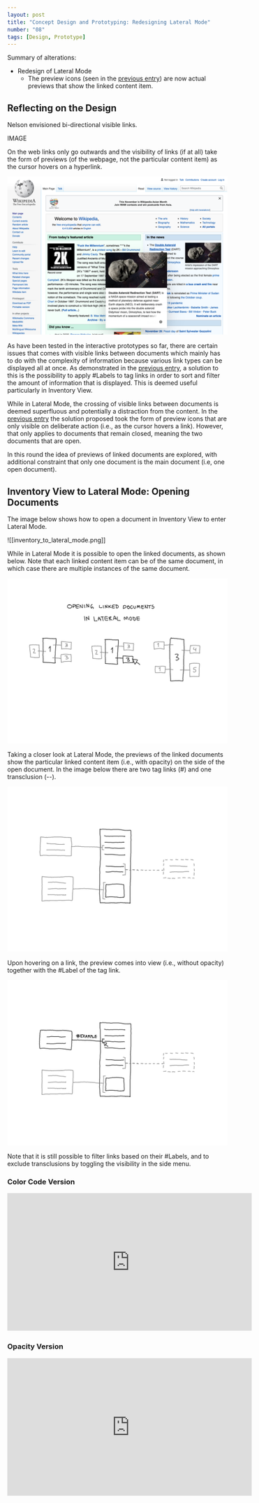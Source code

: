 ```yaml
---
layout: post
title: "Concept Design and Prototyping: Redesigning Lateral Mode"
number: "08"
tags: [Design, Prototype]
---
```


Summary of alterations:
- Redesign of Lateral Mode
	- The preview icons (seen in the [previous entry](08)) are now actual previews that show the linked content item.

## Reflecting on the Design

Nelson envisioned bi-directional visible links.

IMAGE

On the web links only go outwards and the visibility of links (if at all) take the form of previews (of the webpage, not the particular content item) as the cursor hovers on a hyperlink.

![](assets/wikipedia_hover_preview.png)


As have been tested in the interactive prototypes so far, there are certain issues that comes with visible links between documents which mainly has to do with the complexity of information because various link types can be displayed all at once. As demonstrated in the [previous entry](08), a solution to this is the possibility to apply \#Labels to tag links in order to sort and filter the amount of information that is displayed. This is deemed useful particularly in Inventory View.

While in Lateral Mode, the crossing of visible links between documents is deemed superfluous and potentially a distraction from the content. In the [previous entry](08) the solution proposed took the form of preview icons that are only visible on deliberate action (i.e., as the cursor hovers a link). However, that only applies to documents that remain closed, meaning the two documents that are open.

In this round the idea of previews of linked documents are explored, with additional constraint that only one document is the main document (i.e, one open document).

## Inventory View to Lateral Mode: Opening Documents

The image below shows how to open a document in Inventory View to enter Lateral Mode.

![[inventory_to_lateral_mode.png]]

While in Lateral Mode it is possible to open the linked documents, as shown below. Note that each linked content item can be of the same document, in which case there are multiple instances of the same document.

![](assets/lateral_mode_opening_documents.png)

Taking a closer look at Lateral Mode, the previews of the linked documents show the particular linked content item (i.e., with opacity) on the side of the open document. In the image below there are two tag links (#) and one transclusion (--).

![](assets/lateral_mode_01.png)

Upon hovering on a link, the preview comes into view (i.e., without opacity) together with the \#Label of the tag link.

![](assets/lateral_mode_02.png)

Note that it is still possible to filter links based on their \#Labels, and to exclude transclusions by toggling the visibility in the side menu.

### Color Code Version

<iframe width="560" height="315" src="https://www.youtube.com/embed/hrUIDDKsm0w" title="YouTube video player" frameborder="0" allow="accelerometer; autoplay; clipboard-write; encrypted-media; gyroscope; picture-in-picture" allowfullscreen></iframe>

### Opacity Version

<iframe width="560" height="315" src="https://www.youtube.com/embed/68ZeS3SvcCU" title="YouTube video player" frameborder="0" allow="accelerometer; autoplay; clipboard-write; encrypted-media; gyroscope; picture-in-picture" allowfullscreen></iframe>

